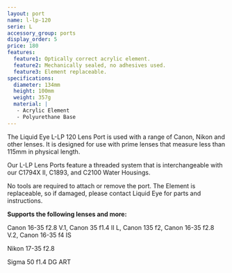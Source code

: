 ```yaml
---
layout: port
name: l-lp-120
serie: L
accessory_group: ports
display_order: 5
price: 180
features:
  feature1: Optically correct acrylic element.
  feature2: Mechanically sealed, no adhesives used.
  feature3: Element replaceable.
specifications:
  diameter: 134mm
  height: 100mm
  weight: 357g
  material: |
   - Acrylic Element
   - Polyurethane Base
---
```

The Liquid Eye L-LP 120 Lens Port is used with a range of Canon, Nikon and other lenses. It is designed for use with prime lenses that measure less than 115mm in physical length.

Our L-LP Lens Ports feature a threaded system that is interchangeable with our C1794X II, C1893, and C2100 Water Housings.

No tools are required to attach or remove the port. The Element is replaceable, so if damaged, please contact Liquid Eye for parts and instructions.

**Supports the following lenses and more:**

Canon	16-35 f2.8 V.1, Canon	35 f1.4 II L, Canon	135 f2, Canon	16-35 f2.8 V.2, Canon	16-35 f4 IS

Nikon	17-35 f2.8

Sigma	50 f1.4 DG ART
